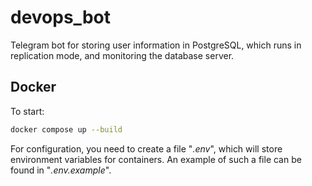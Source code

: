 # devops_bot

Telegram bot for storing user information in PostgreSQL, which runs in replication mode, and monitoring the database server.

## Docker

To start:

```bash
docker compose up --build
```

For configuration, you need to create a file "*.env*", which will store environment variables for containers.
An example of such a file can be found in "*.env.example*".
